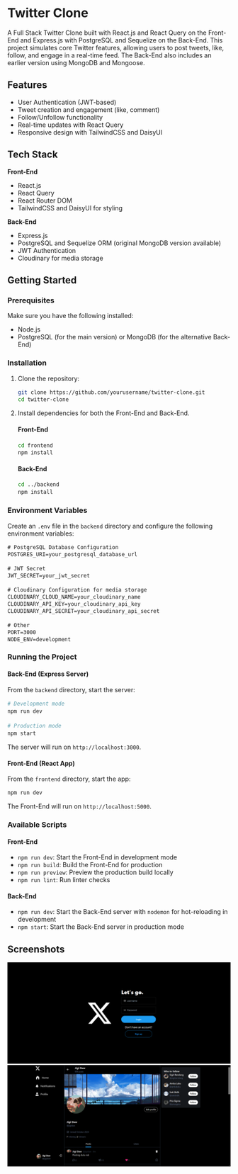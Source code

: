 # Twitter Clone

A Full Stack Twitter Clone built with React.js and React Query on the Front-End and Express.js with PostgreSQL and Sequelize on the Back-End. This project simulates core Twitter features, allowing users to post tweets, like, follow, and engage in a real-time feed. The Back-End also includes an earlier version using MongoDB and Mongoose.

## Features

- User Authentication (JWT-based)
- Tweet creation and engagement (like, comment)
- Follow/Unfollow functionality
- Real-time updates with React Query
- Responsive design with TailwindCSS and DaisyUI

## Tech Stack

**Front-End**
- React.js
- React Query
- React Router DOM
- TailwindCSS and DaisyUI for styling

**Back-End**
- Express.js
- PostgreSQL and Sequelize ORM (original MongoDB version available)
- JWT Authentication
- Cloudinary for media storage

## Getting Started

### Prerequisites

Make sure you have the following installed:
- Node.js
- PostgreSQL (for the main version) or MongoDB (for the alternative Back-End)

### Installation

1. Clone the repository:
   ```bash
   git clone https://github.com/yourusername/twitter-clone.git
   cd twitter-clone
   ```

2. Install dependencies for both the Front-End and Back-End.

   #### Front-End

   ```bash
   cd frontend
   npm install
   ```

   #### Back-End

   ```bash
   cd ../backend
   npm install
   ```

### Environment Variables

Create an `.env` file in the `backend` directory and configure the following environment variables:

```plaintext
# PostgreSQL Database Configuration
POSTGRES_URI=your_postgresql_database_url

# JWT Secret
JWT_SECRET=your_jwt_secret

# Cloudinary Configuration for media storage
CLOUDINARY_CLOUD_NAME=your_cloudinary_name
CLOUDINARY_API_KEY=your_cloudinary_api_key
CLOUDINARY_API_SECRET=your_cloudinary_api_secret

# Other
PORT=3000
NODE_ENV=development
```

### Running the Project

#### Back-End (Express Server)

From the `backend` directory, start the server:

```bash
# Development mode
npm run dev

# Production mode
npm start
```

The server will run on `http://localhost:3000`.

#### Front-End (React App)

From the `frontend` directory, start the app:

```bash
npm run dev
```

The Front-End will run on `http://localhost:5000`.

### Available Scripts

#### Front-End

- `npm run dev`: Start the Front-End in development mode
- `npm run build`: Build the Front-End for production
- `npm run preview`: Preview the production build locally
- `npm run lint`: Run linter checks

#### Back-End

- `npm run dev`: Start the Back-End server with `nodemon` for hot-reloading in development
- `npm start`: Start the Back-End server in production mode

## Screenshots

![Screenshot1](./frontend/public/screenshots/twitterclone1.png)
![Screenshot2](./frontend/public/screenshots/twitterclone2.png)
